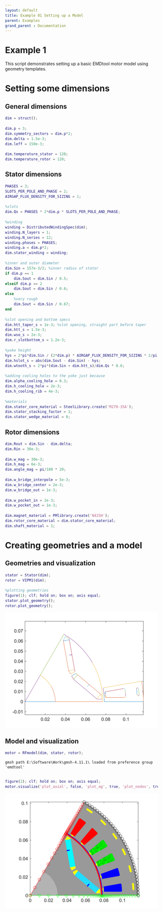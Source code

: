```yaml
---
layout: default
title: Example 01 Setting up a Model
parent: Examples
grand_parent : Documentation
---
```


# Example 1

This script demonstrates setting up a basic EMDtool motor model using geometry templates.

# Setting some dimensions
## General dimensions
```matlab
dim = struct();

dim.p = 3;
dim.symmetry_sectors = dim.p*2;
dim.delta = 1.5e-3;
dim.leff = 150e-3;

dim.temperature_stator = 120;
dim.temperature_rotor = 120;
```
## Stator dimensions
```matlab
PHASES = 3;
SLOTS_PER_POLE_AND_PHASE = 2;
AIRGAP_FLUX_DENSITY_FOR_SIZING = 1;

%slots
dim.Qs = PHASES * 2*dim.p * SLOTS_PER_POLE_AND_PHASE;

%winding
winding = DistributedWindingSpec(dim);
winding.N_layers = 1;
winding.N_series = 12;
winding.phases = PHASES;
winding.a = dim.p*2;
dim.stator_winding = winding;

%inner and outer diameter
dim.Sin = 157e-3/2; %inner radius of stator
if dim.p == 1
    dim.Sout = dim.Sin / 0.5;
elseif dim.p == 2
    dim.Sout = dim.Sin / 0.6;
else
    %very rough
    dim.Sout = dim.Sin / 0.67;
end

%slot opening and bottom specs
dim.htt_taper_s = 1e-3; %slot opening, straight part before taper
dim.htt_s = 1.5e-3;
dim.wso_s = 2e-3;
dim.r_slotbottom_s = 1.2e-3;

%yoke height
hys = 2*pi*dim.Sin / (2*dim.p) * AIRGAP_FLUX_DENSITY_FOR_SIZING * 2/pi / 2 / 1.5;
dim.hslot_s = abs(dim.Sout - dim.Sin) - hys;
dim.wtooth_s = 2*pi*(dim.Sin + dim.htt_s)/dim.Qs * 0.6;

%adding cooling holes to the yoke just because
dim.alpha_cooling_hole = 0.3;
dim.h_cooling_hole = 2e-3;
dim.h_cooling_rib = 4e-3;

%materials
dim.stator_core_material = SteelLibrary.create('M270-35A');
dim.stator_stacking_factor = 1;
dim.stator_wedge_material = 0;

```
## Rotor dimensions
```matlab
dim.Rout = dim.Sin - dim.delta;
dim.Rin = 30e-3;

dim.w_mag = 30e-3;
dim.h_mag = 6e-3;
dim.angle_mag = pi/180 * 20;

dim.w_bridge_interpole = 5e-3;
dim.w_bridge_center = 2e-3;
dim.w_bridge_out = 1e-3;

dim.w_pocket_in = 2e-3;
dim.w_pocket_out = 1e-3;

dim.magnet_material = PMlibrary.create('N42SH');
dim.rotor_core_material = dim.stator_core_material;
dim.shaft_material = 1;
```
# Creating geometries and a model
## Geometries and visualization
```matlab
stator = Stator(dim);
rotor = VIPM1(dim);

%plotting geometries
figure(1); clf; hold on; box on; axis equal;
stator.plot_geometry();
rotor.plot_geometry();
```

![figure_0.png](Example_01_Setting_up_a_Model_media/figure_0.png)
## Model and visualization
```matlab
motor = RFmodel(dim, stator, rotor);
```

```matlabTextOutput
gmsh path E:\Software\Work\gmsh-4.11.1\ loaded from preference group 'emdtool' 
```

```matlab

figure(2); clf; hold on; box on; axis equal;
motor.visualize('plot_axial', false, 'plot_ag', true, 'plot_nodes', true);
```

![figure_1.png](Example_01_Setting_up_a_Model_media/figure_1.png)
